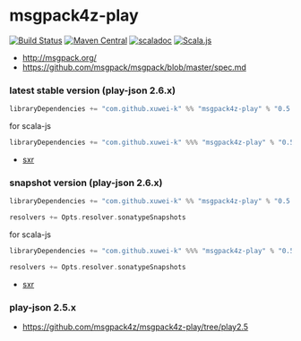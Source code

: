 # msgpack4z-play

[![Build Status](https://secure.travis-ci.org/msgpack4z/msgpack4z-play.png?branch=master)](http://travis-ci.org/msgpack4z/msgpack4z-play)
[![Maven Central](https://maven-badges.herokuapp.com/maven-central/com.github.xuwei-k/msgpack4z-play_2.12/badge.svg)](https://maven-badges.herokuapp.com/maven-central/com.github.xuwei-k/msgpack4z-play_2.12)
[![scaladoc](http://javadoc-badge.appspot.com/com.github.xuwei-k/msgpack4z-play_2.12.svg?label=scaladoc)](http://javadoc-badge.appspot.com/com.github.xuwei-k/msgpack4z-play_2.12/msgpack4z/index.html?javadocio=true)
[![Scala.js](https://www.scala-js.org/assets/badges/scalajs-0.6.14.svg)](https://www.scala-js.org)

- <http://msgpack.org/>
- <https://github.com/msgpack/msgpack/blob/master/spec.md>


### latest stable version (play-json 2.6.x)

```scala
libraryDependencies += "com.github.xuwei-k" %% "msgpack4z-play" % "0.5.0"
```

for scala-js

```scala
libraryDependencies += "com.github.xuwei-k" %%% "msgpack4z-play" % "0.5.0"
```

- [sxr](https://oss.sonatype.org/service/local/repositories/releases/archive/com/github/xuwei-k/msgpack4z-play_2.11/0.5.0/msgpack4z-play_2.11-0.5.0-sxr.jar/!/index.html)

### snapshot version (play-json 2.6.x)

```scala
libraryDependencies += "com.github.xuwei-k" %% "msgpack4z-play" % "0.5.1-SNAPSHOT"

resolvers += Opts.resolver.sonatypeSnapshots
```

for scala-js

```scala
libraryDependencies += "com.github.xuwei-k" %%% "msgpack4z-play" % "0.5.1-SNAPSHOT"

resolvers += Opts.resolver.sonatypeSnapshots
```

- [sxr](https://oss.sonatype.org/service/local/repositories/snapshots/archive/com/github/xuwei-k/msgpack4z-play_2.11/0.5.1-SNAPSHOT/msgpack4z-play_2.11-0.5.1-SNAPSHOT-sxr.jar/!/index.html)


### play-json 2.5.x

- <https://github.com/msgpack4z/msgpack4z-play/tree/play2.5>
